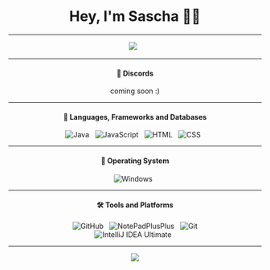 <h1 align="center">Hey, I'm Sascha 👩‍💻</h1>

<hr>

<div align="center">
    <img src="https://github-readme-stats.vercel.app/api?username=sushiizockt&show_icons=true&theme=dracula&count_private=true&include_all_commits=true&show_owner=true">&nbsp;&nbsp;
</div>

<hr>



<h4 align="center">🤖  Discords</h4>
<div align="center">
  <p>coming soon :)</p>
</div>


<hr>

<h4 align="center">🔭  Languages, Frameworks and Databases</h4>

<p align="center">
    <img src="https://img.shields.io/badge/Java-ED8B00?style=for-the-badge&logo=openjdk&logoColor=white" alt="Java">&nbsp;&nbsp;
    <img src="https://img.shields.io/badge/JavaScript-F7DF1E?style=for-the-badge&logo=javascript&logoColor=black" alt="JavaScript">&nbsp;&nbsp;
    <img src="https://img.shields.io/badge/HTML-239120?style=for-the-badge&logo=html5&logoColor=white" alt="HTML">&nbsp;&nbsp;
    <img src="https://img.shields.io/badge/CSS-239120?&style=for-the-badge&logo=css3&logoColor=white" alt="CSS">&nbsp;&nbsp;
</p>

<hr>

<h4 align="center">🌱  Operating System</h4>

<p align="center">
    <img src="https://img.shields.io/badge/Windows-0078D6?style=for-the-badge&logo=windows&logoColor=white" alt="Windows">&nbsp;&nbsp;
</p>

<hr>

<h4 align="center">🛠️ Tools and Platforms</h4>
<p align="center">  
    <img src="https://img.shields.io/badge/GitHub-100000?style=for-the-badge&logo=github&logoColor=white" alt="GitHub">&nbsp;&nbsp;
    <img src="https://img.shields.io/badge/Notepad++-90E59A.svg?style=for-the-badge&logo=notepad%2B%2B&logoColor=black" alt="NotePadPlusPlus">&nbsp;&nbsp;
    <img src="https://img.shields.io/badge/GIT-E44C30?style=for-the-badge&logo=git&logoColor=white" alt="Git"><br>
    <img src="https://img.shields.io/badge/IntelliJ_IDEA-000000.svg?style=for-the-badge&logo=intellij-idea&logoColor=white" alt="IntelliJ IDEA Ultimate">&nbsp;&nbsp;
</p>

<hr>

<p align="center"> 
    <img src="http://ForTheBadge.com/images/badges/built-with-love.svg"><br>
</p>

<!--
**SushiiZockt/SushiiZockt** is a ✨ _special_ ✨ repository because its `README.md` (this file) appears on your GitHub profile.

Here are some ideas to get you started:

- 🔭 I’m currently working on ...
- 🌱 I’m currently learning ...
- 👯 I’m looking to collaborate on ...
- 🤔 I’m looking for help with ...
- 💬 Ask me about ...
- 📫 How to reach me: ...
- 😄 Pronouns: ...
- ⚡ Fun fact: ...
-->
